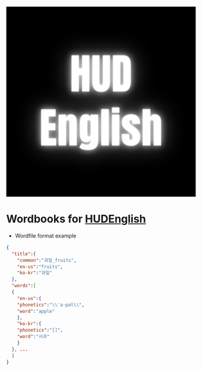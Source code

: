 
![HUDENGLISH](https://github.com/altarizer/HUDEnglish-wordbooks/blob/main/assets/playstore.png?raw=true)

# Wordbooks for [HUDEnglish](https://play.google.com/store/apps/details?id=kr.comingsoon.hudenglish)

* Wordfile format example 

```json
{
  "title":{
    "common":"과일_fruits",
    "en-us":"fruits",
    "ko-kr":"과일"
  },
  "words":[  
  {
    "en-us":{
    "phonetics":"\\ˈa-pəl\\",
    "word":"apple"
    },
    "ko-kr":{
    "phonetics":"[]",
    "word":"사과"
    }
  }, ...
  ]
}
```

